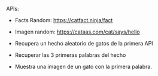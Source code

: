 
APIs:

- Facts Random: <https://catfact.ninja/fact>
- Imagen random: <https://cataas.com/cat/says/hello>

- Recupera un hecho aleatorio de gatos de la primera API
- Recuperar las  3 primeras palabras del hecho
- Muestra una imagen de un gato con la primera palabra.
